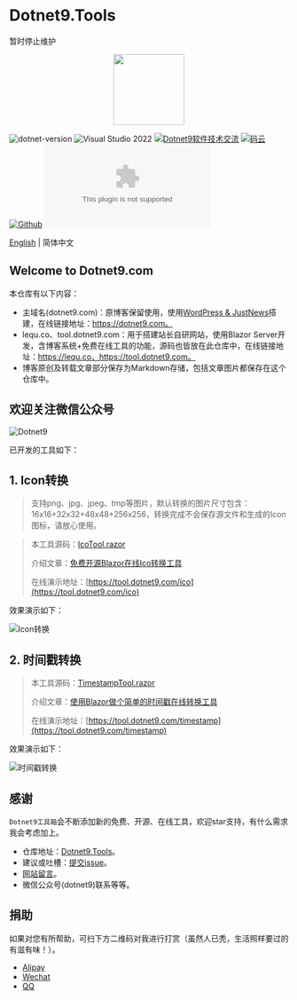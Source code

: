 # Dotnet9.Tools

暂时停止维护

<div align="center"><img src="https://img1.d9tools.com/site/logo.png" width="128" height="128"/></div>

 ![dotnet-version](https://img.shields.io/badge/.NET%207.0-blue)  ![Visual Studio 2022](https://img.shields.io/badge/Visual%20Studio%20-2022-blueviolet)  <a target="_blank" href="https://qm.qq.com/cgi-bin/qm/qr?k=iL6egdGSGCMPezcUyzMPEcs9qsllgwr-&jump_from=webapi"><img border="0" src="//pub.idqqimg.com/wpa/images/group.png" alt="Dotnet9软件技术交流" title="Dotnet9软件技术交流"></a> [![码云](https://img.shields.io/badge/Gitee-%E7%A0%81%E4%BA%91-orange)](https://gitee.com/dotnet9/dotnet9.com.git)   [![Github](https://img.shields.io/badge/%20-github-%2324292e)](https://github.com/dotnet9/dotnet9.com) [![Github stars](https://img.shields.io/github/stars/dotnet9/dotnet9.com)](https://github.com/dotnet9/dotnet9.com)

[English](./README.md) | 简体中文

## Welcome to Dotnet9.com

本仓库有以下内容：

- 主域名(dotnet9.com)：原博客保留使用，使用[WordPress & JustNews](https://www.wpcom.cn/?ref=4807)搭建，在线链接地址：https://dotnet9.com。
- lequ.co、tool.dotnet9.com：用于搭建站长自研网站，使用Blazor Server开发，含博客系统+免费在线工具的功能，源码也皆放在此仓库中，在线链接地址：https://lequ.co、https://tool.dotnet9.com。
- 博客原创及转载文章部分保存为Markdown存储，包括文章图片都保存在这个仓库中。

## 欢迎关注微信公众号

![Dotnet9](https://img1.d9tools.com/site/wechatpublic.jpg)

已开发的工具如下：

## 1. Icon转换

>支持png、jpg、jpeg、tmp等图片，默认转换的图片尺寸包含：16x16+32x32+48x48+256x256，转换完成不会保存源文件和生成的Icon图标，请放心使用。

>本工具源码：[IcoTool.razor](https://gitee.com/dotnet9/dotnet9.com/blob/develop/src/Dotnet9.Tools.Web/Pages/Public/ImageTools/IcoTool.razor)
>
>介绍文章：[免费开源Blazor在线Ico转换工具](https://dotnet9.com/1715)
>
>在线演示地址：[https://tool.dotnet9.com/ico](https://tool.dotnet9.com/ico)

效果演示如下：

![Icon转换](https://img1.d9tools.com/2022/02/1301.gif)

## 2. 时间戳转换

>本工具源码：[TimestampTool.razor](https://gitee.com/dotnet9/dotnet9.com/blob/develop/src/Dotnet9.Tools.Web/Pages/Public/TimeTools/TimestampTool.razor)
>
>介绍文章：[使用Blazor做个简单的时间戳在线转换工具](https://dotnet9.com/1801)
>
>在线演示地址：[https://tool.dotnet9.com/timestamp](https://tool.dotnet9.com/timestamp)

效果演示如下：

![时间戳转换](https://img1.d9tools.com/2022/02/1701.jpg)

## 感谢

`Dotnet9工具箱`会不断添加新的免费、开源、在线工具，欢迎star支持，有什么需求我会考虑加上。

- 仓库地址：[Dotnet9.Tools](https://github.com/dotnet9/dotnet9.com)。
- 建议或吐槽：[提交issue](https://github.com/dotnet9/dotnet9.com/issues/new)。
- [网站留言](https://dotnet9.com)。
- 微信公众号(dotnet9)联系等等。

## 捐助

如果对您有所帮助，可扫下方二维码对我进行打赏（虽然人已秃，生活照样要过的有滋有味！）。

- [Alipay](https://img1.d9tools.com/pays/AliPay.jpg)
- [Wechat](https://img1.d9tools.com/pays/WeChatPay.jpg)
- [QQ](https://img1.d9tools.com/pays/QQPay.jpg)